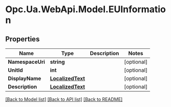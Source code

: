 # Opc.Ua.WebApi.Model.EUInformation

## Properties

Name | Type | Description | Notes
------------ | ------------- | ------------- | -------------
**NamespaceUri** | **string** |  | [optional] 
**UnitId** | **int** |  | [optional] 
**DisplayName** | [**LocalizedText**](LocalizedText.md) |  | [optional] 
**Description** | [**LocalizedText**](LocalizedText.md) |  | [optional] 

[[Back to Model list]](../README.md#documentation-for-models) [[Back to API list]](../README.md#documentation-for-api-endpoints) [[Back to README]](../README.md)

